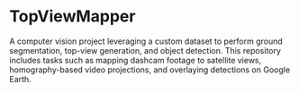 # TopViewMapper
A computer vision project leveraging a custom dataset to perform ground segmentation, top-view generation, and object detection. This repository includes tasks such as mapping dashcam footage to satellite views, homography-based video projections, and overlaying detections on Google Earth.
